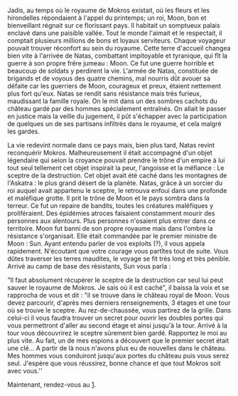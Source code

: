 Jadis, au temps où le royaume de Mokros existait, où les fleurs et les hirondelles répondaient à l'appel du printemps; un roi, Moon, bon et bienveillant régnait sur ce florissant pays. Il habitait un somptueux palais enclavé dans une paisible vallée. Tout le monde l'aimait et le respectait, il comptait plusieurs millions de bons et loyaux serviteurs. Chaque voyageur pouvait trouver réconfort au sein du royaume. Cette terre d'accueil changea bien vite à l'arrivée de Natas, combattant impitoyable et tyranique, qui fît la guerre à son propre frêre jumeau : Moon. Ce fut une guerre horrible et beaucoup de soldats y perdirent la vie. L'armée de Natas, constituée de brigands et de voyous des quatre chemins, mal nourris dût avouer sa défaite car les guerriers de Moon, courageux et preux, étaient nettement plus fort qu'eux. Natas se rendit sans résistance mais très furieux, maudissant la famille royale. On le mit dans un des sombres cachots du château gardé par des hommes spécialement entraînés. On allait le passer en justice mais la veille du jugement, il pût s'échapper avec la participation de quelques un de ses partisans infiltrés dans le royaume, et cela malgré les gardes.

La vie redevint normale dans ce pays mais, bien plus tard, Natas revint reconquérir Mokros. Malheureusement il était accompagné d'un objet légendaire qui selon la croyance pouvait prendre le trône d'un empire à lui tout seul tellement cet objet inspirait la peur, l'angoisse et la méfiance : Le sceptre de la destruction. Cet objet avait été caché dans les montagnes de l'Askatra : le plus grand désert de la planète. Natas, grâce à un sorcier du roi auquel avait appartenu le sceptre, le retrouva enfoui dans une profonde et maléfique grotte. Il prit le trône de Moon et le pays sombra dans la terreur. Ce fut un repaire de bandits, toutes les créatures maléfiques y proliféraient. Des épidémies atroces faisaient constamment mourir des personnes aux alentours. Plus personnes n'osaient plus entrer dans ce territoire. Moon fut banni de son propre royaume mais dans l'ombre la résistance s'organisait. Elle était commandée par le premier ministre de Moon : Sun. Ayant entendu parler de vos exploits (?), il vous appela rapidement. N'écoutant que votre courage vous partîtes tout de suite. Vous dûtes traverser les terres maudites, le voyage se fit très long et très pénible. Arrivé au camp de base des résistants, Sun vous parla :

"Il faut absolument récupérer le sceptre de la destruction car seul lui peut sauver le royaume de Mokros. Je sais où il est caché", il baissa la voix et se rapprocha de vous et dit : "il se trouve dans le château royal de Moon. Vous devez parcourir, d'après mes derniers renseignements, 3 étages et une tour où se trouve le sceptre. Au rez-de-chaussée, vous partirez de la grille. Dans celui-ci il vous faudra trouver un secret pour ouvrir les doubles portes qui vous permettront d'aller au second étage et ainsi jusqu'à la tour. Arrivé à la tour vous découvrirez le sceptre sûrement bien gardé. Rapportez le moi au plus vite. Au fait, un de mes espions a découvert que le premier secret était une clé... A partir de là nous n'avons plus eu de nouvelles dans le château. Mes hommes vous conduiront jusqu'aux portes du château puis vous serez seul. J'espère que vous réussirez, bonne chance et que tout Mokros soit avec vous.''

Maintenant, rendez-vous au [1](1).

